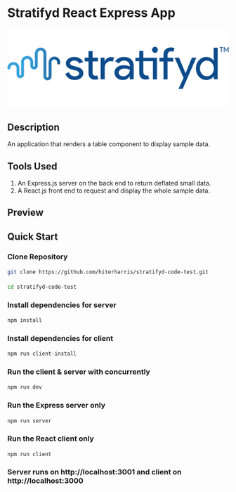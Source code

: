 # Stratifyd React Express App
![Stratifyd Logo](client/src/images/stratifyd-logo.png)

## Description
An application that renders a table component to display sample data.

## Tools Used
1. An Express.js server on the back end to return deflated small data.
2. A React.js front end to request and display the whole sample data.

## Preview
<!-- ![Table Data Preview](./client/src/images/image.png) -->

## Quick Start

### Clone Repository
``` bash
git clone https://github.com/hiterharris/stratifyd-code-test.git

cd stratifyd-code-test
```

### Install dependencies for server
``` bash
npm install
```

### Install dependencies for client
``` bash
npm run client-install
```

### Run the client & server with concurrently
``` bash
npm run dev
```

### Run the Express server only
``` bash
npm run server
```

### Run the React client only
``` bash
npm run client
```

### Server runs on http://localhost:3001 and client on http://localhost:3000
